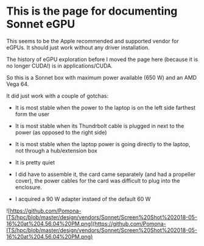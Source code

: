 # This is the page for documenting Sonnet eGPU

This seems to be the Apple recommended and supported vendor for eGPUs. It should just work without any driver installation.

The history of eGPU exploration before I moved the page here (because it is no longer CUDA!) is in applications/CUDA.

So this is a Sonnet box with maximum power available (650 W) and an AMD Vega 64.

It did just work with a couple of gotchas:

- It is most stable when the power to the laptop is on the left side farthest form the user

- It is most stable when its Thundrbolt cable is plugged in next to the power (as opposed to the right side)

- It is most stable when the laptop power is going directly to the laptop, not through a hub/extension box

- It is pretty quiet

- I did have to assemble it, the card came separately (and had a propeller cover), the power cables for the card was difficult to plug into the enclosure.

- I acquired a 90 W adapter instaed of the default 60 W

![https://github.com/Pomona-ITS/hpc/blob/master/design/vendors/Sonnet/Screen%20Shot%202018-05-16%20at%204.56.04%20PM.png](https://github.com/Pomona-ITS/hpc/blob/master/design/vendors/Sonnet/Screen%20Shot%202018-05-16%20at%204.56.04%20PM.png)
